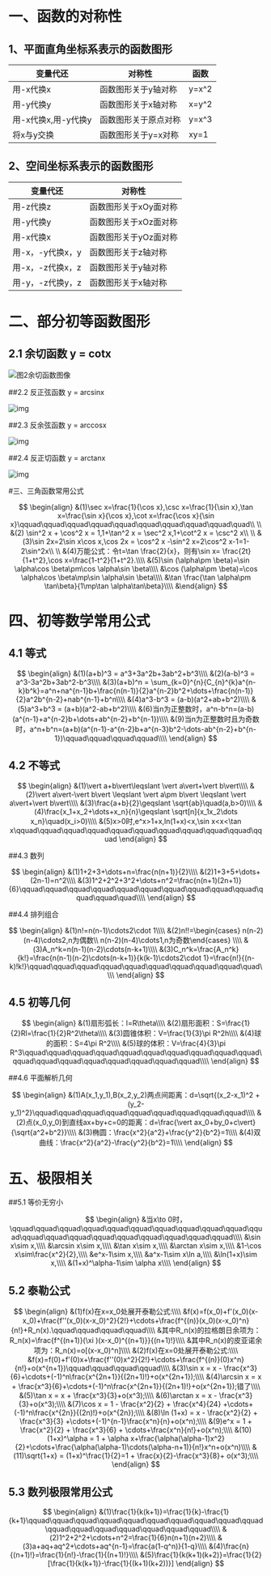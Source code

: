 # 一、函数的对称性

## 1、平面直角坐标系表示的函数图形

| 变量代还            | 对称性               | 函数  |
| ------------------- | -------------------- | ----- |
| 用-x代换x           | 函数图形关于y轴对称  | y=x^2 |
| 用-y代换y           | 函数图形关于x轴对称  | x=y^2 |
| 用-x代换x,用-y代换y | 函数图形关于原点对称 | y=x^3 |
| 将x与y交换          | 函数图形关于y=x对称  | xy=1  |

## 2、空间坐标系表示的函数图形

| 变量代还         | 对称性                |
| ---------------- | --------------------- |
| 用-z代换z        | 函数图形关于xOy面对称 |
| 用-y代换y        | 函数图形关于xOz面对称 |
| 用-x代换x        | 函数图形关于yOz面对称 |
| 用-x，-y代换x，y | 函数图形关于z轴对称   |
| 用-x，-z代换x，z | 函数图形关于y轴对称   |
| 用-y，-z代换y，z | 函数图形关于x轴对称   |

# 二、部分初等函数图形

## 2.1 余切函数 y = cotx

![图2余切函数图像](https://bkimg.cdn.bcebos.com/pic/4b90f603738da977b8f43593b051f8198718e3ab?x-bce-process=image/resize,m_lfit,w_220,h_220,limit_1)

##2.2 反正弦函数 y = arcsinx

![img](https://bkimg.cdn.bcebos.com/pic/b58f8c5494eef01f750a6c04e5fe9925bd317dd0?x-bce-process=image/resize,m_lfit,w_220,h_220,limit_1)

##2.3 反余弦函数 y = arccosx

![img](https://bkimg.cdn.bcebos.com/pic/4b90f603738da97706867180b651f8198718e3f4?x-bce-process=image/resize,m_lfit,w_220,h_220,limit_1)

##2.4 反正切函数 y = arctanx

![img](https://bkimg.cdn.bcebos.com/pic/a1ec08fa513d26970450f7615efbb2fb4316d80f?x-bce-process=image/resize,m_lfit,w_220,h_220,limit_1)

#三、三角函数常用公式

$$
\begin{align}
&(1)\sec x=\frac{1}{\cos x},\csc x=\frac{1}{\sin x},\tan x=\frac{\sin x}{\cos x},\cot x=\frac{\cos x}{\sin x}\qquad\qquad\qquad\qquad\qquad\qquad\qquad\qquad\qquad\quad\\
\\
&(2) \sin^2 x + \cos^2 x = 1,1+\tan^2 x = \sec^2 x,1+\cot^2 x = \csc^2 x\\
\\
&(3)\sin 2x=2\sin x\cos x,\cos 2x = \cos^2 x -\sin^2 x=2\cos^2 x-1=1-2\sin^2x\\
\\
&(4)万能公式：令t=\tan \frac{2}{x}，则有\sin x= \frac{2t}{1+t^2},\cos x=\frac{1-t^2}{1+t^2}.\\\\
&(5)\sin (\alpha\pm \beta)=\sin \alpha\cos \beta\pm\cos \alpha\sin \beta\\\\
&\cos (\alpha\pm \beta)=\cos \alpha\cos \beta\mp\sin \alpha\sin \beta\\\\
&\tan \frac{\tan \alpha\pm \tan\beta}{1\mp\tan \alpha\tan\beta}\\\\
&\end{align}
$$

# 四、初等数学常用公式

## 4.1 等式

$$
\begin{align}
&(1)(a+b)^3 = a^3+3a^2b+3ab^2+b^3\\\\
&(2)(a-b)^3  = a^3-3a^2b+3ab^2-b^3\\\\
&(3)(a+b)^n = \sum_{k=0}^{n}{C_{n}^{k}a^{n-k}b^k}=a^n+na^{n-1}b+\frac{n(n-1)}{2}a^{n-2}b^2+\dots+\frac{n(n-1)}{2}a^2b^{n-2}+nab^{n-1}+b^n\\\\
&(4)a^3-b^3 = (a-b)(a^2+ab+b^2)\\\\
&(5)a^3+b^3 = (a+b)(a^2-ab+b^2)\\\\
&(6)当n为正整数时，a^n-b^n=(a-b)(a^{n-1}+a^{n-2}b+\dots+ab^{n-2}+b^{n-1})\\\\
&(9)当n为正整数时且为奇数时，a^n+b^n=(a+b)(a^{n-1}-a^{n-2}b+a^{n-3}b^2-\dots-ab^{n-2}+b^{n-1})\qquad\qquad\qquad\qquad\\\\
\end{align}
$$

## 4.2 不等式

$$
\begin{align}
&(1)\vert a+b\vert\leqslant \vert a\vert+\vert b\vert\\\\
&(2)\vert a\vert-\vert b\vert \leqslant \vert a\pm b\vert \leqslant \vert a\vert+\vert b\vert\\\\
&(3)\frac{a+b}{2}\geqslant \sqrt{ab}\quad(a,b>0)\\\\
&(4)\frac{x_1+x_2+\dots+x_n}{n}\geqslant \sqrt[n]{x_1x_2\dots x_n}\quad(x_i>0)\\\\
&(5)x>0时,e^x>1+x,ln(1+x)<x,\sin x<x<\tan x\qquad\qquad\qquad\qquad\qquad\qquad\qquad\qquad\qquad\qquad\qquad
\end{align}
$$

##4.3 数列

$$
\begin{align}
&(1)1+2+3+\dots+n=\frac{n(n+1)}{2}\\\\
&(2)1+3+5+\dots+(2n-1)=n^2\\\\
&(3)1^2+2^2+3^2+\dots+n^2=\frac{n(n+1)(2n+1)}{6}\qquad\qquad\qquad\qquad\qquad\qquad\qquad\qquad\qquad\qquad\qquad\qquad\quad\\\\
\end{align}
$$

##4.4 排列组合

$$
\begin{align}
&(1)n!=n(n-1)\cdots2\cdot 1\\\\
&(2)n!!=\begin{cases} n(n-2)(n-4)\cdots2,n为偶数\\ n(n-2)(n-4)\cdots1,n为奇数\end{cases}  \\\\
&(3)A_n^k=n(n-1)(n-2)\cdots(n-k+1)\\\\
&(3)C_n^k=\frac{A_n^k}{k!}=\frac{n(n-1)(n-2)\cdots(n-k+1)}{k(k-1)\cdots2\cdot 1}=\frac{n!}{(n-k)!k!}\qquad\qquad\qquad\qquad\qquad\qquad\qquad\qquad\qquad\quad\\\\
\end{align}
$$

## 4.5 初等几何

$$
\begin{align}
&(1)扇形弧长：l=R\theta\\\\
&(2)扇形面积：S=\frac{1}{2}Rl=\frac{1}{2}R^2\theta\\\\
&(3)圆锥体积：V=\frac{1}{3}\pi R^2h\\\\
&(4)球的面积：S=4\pi R^2\\\\
&(5)球的体积：V=\frac{4}{3}\pi R^3\qquad\qquad\qquad\qquad\qquad\qquad\qquad\qquad\qquad\qquad\qquad\qquad\qquad\qquad\qquad\qquad\qquad\qquad\\\\
\end{align}
$$

##4.6 平面解析几何

$$
\begin{align}
&(1)A(x_1,y_1),B(x_2,y_2)两点间距离：d=\sqrt{(x_2-x_1)^2 + (y_2-y_1)^2}\qquad\qquad\qquad\qquad\qquad\qquad\qquad\qquad\qquad\\\\
&(2)点(x_0,y_0)到直线ax+by+c=0的距离：d=\frac{\vert ax_0+by_0+c\vert}{\sqrt{a^2+b^2}}\\\\
&(3)椭圆：\frac{x^2}{a^2}+\frac{y^2}{b^2}=1\\\\
&(4)双曲线：\frac{x^2}{a^2}-\frac{y^2}{b^2}=1\\\\
\end{align}
$$

# 五、极限相关

##5.1 等价无穷小

$$
\begin{align}
&当x\to 0时，\qquad\qquad\qquad\qquad\qquad\qquad\qquad\qquad\qquad\qquad\qquad\qquad\qquad\qquad\qquad\qquad\qquad\qquad\qquad\qquad\\\\
&\sin x\sim x,\\\\
&\arcsin x\sim x,\\\\
&\tan x\sim x,\\\\
&\arctan x\sim x,\\\\
&1-\cos x\sim\frac{x^2}{2},\\\\
&e^x-1\sim x,\\\\
&a^x-1\sim x\ln a,\\\\
&\ln(1+x)\sim x,\\\\
&(1+x)^\alpha-1\sim \alpha x\\\\
\end{align}
$$

## 5.2 泰勒公式

$$
\begin{align}
&(1)f(x)在x=x_0处展开泰勒公式:\\\\
&f(x)=f(x_0)+f'(x_0)(x-x_0)+\frac{f''(x_0)(x-x_0)^2}{2!}+\cdots+\frac{f^{(n)}(x_0)(x-x_0)^n}{n!}+R_n(x).\qquad\qquad\qquad\qquad\\\\
&其中R_n(x)的拉格朗日余项为：R_n(x)=\frac{f^{(n+1)}(\xi )(x-x_0)^{(n+1)}}{(n+1)!}\\\\
&其中R_n(x)的皮亚诺余项为：R_n(x)=o[(x-x_0)^n]\\\\
&(2)f(x)在x=0处展开泰勒公式:\\\\
&f(x)=f(0)+f'(0)x+\frac{f''(0)x^2}{2!}+\cdots+\frac{f^{(n)}(0)x^n}{n!}+o(x^{n+1})\qquad\qquad\qquad\qquad\\\\
&(3)\sin x = x - \frac{x^3}{6}+\cdots+(-1)^n\frac{x^{2n+1}}{(2n+1)!}+o(x^{2n+1});\\\\
&(4)\arcsin x = x + \frac{x^3}{6}+\cdots+(-1)^n\frac{x^{2n+1}}{(2n+1)!}+o(x^{2n+1});错了\\\\
&(5)\tan x = x + \frac{x^3}{3}+o(x^3);\\\\
&(6)\arctan x = x - \frac{x^3}{3}+o(x^3);\\\\
&(7)\cos x = 1 - \frac{x^2}{2} + \frac{x^4}{24} +\cdots+(-1)^n\frac{x^{2n}}{(2n)!}+o(x^{2n});\\\\
&(8)\ln (1+x) = x - \frac{x^2}{2} + \frac{x^3}{3} +\cdots+(-1)^{n-1}\frac{x^n}{n}+o(x^n);\\\\
&(9)e^x = 1 + \frac{x^2}{2} + \frac{x^3}{6} + \cdots+\frac{x^n}{n!}+o(x^n);\\\\
&(10)(1+x)^\alpha = 1 + \alpha x+\frac{\alpha(\alpha-1)x^2}{2}+\cdots+\frac{\alpha(\alpha-1)\cdots(\alpha-n+1)}{n!}x^n+o(x^n)\\\\
&(11)\sqrt{1+x} = (1+x)^\frac{1}{2}=1 + \frac{x}{2}-\frac{x^3}{8}+ o(x^3);\\\\
\end{align}
$$

## 5.3 数列极限常用公式

$$
\begin{align}
&(1)\frac{1}{k(k+1)}=\frac{1}{k}-\frac{1}{k+1}\qquad\qquad\qquad\qquad\qquad\qquad\qquad\qquad\qquad\qquad\qquad\qquad\qquad\qquad\qquad\qquad\qquad\\\\
&(2)1^2+2^2+\cdots+n^2=\frac{1}{6}n(n+1)(n+2)\\\\
&(3)a+aq+aq^2+\cdots+aq^{n-1}=\frac{a(1-q^n)}{1-q}\\\\
&(4)\frac{n}{(n+1)!}=\frac{1}{n!}-\frac{1}{(n+1)!}\\\\
&(5)\frac{1}{k(k+1)(k+2)}=\frac{1}{2}[\frac{1}{k(k+1)}-\frac{1}{(k+1)(k+2))}]
\end{align}
$$